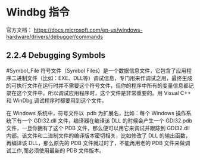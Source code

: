 # Windbg 指令

官方文档：
https://docs.microsoft.com/en-us/windows-hardware/drivers/debugger/commands

## 2.2.4 Debugging Symbols
#Symbol_File
符号文件（Symbol Files）是一个数据信息文件，它包含了应用程序二进制文件（比如：EXE、DLL等）调试信息，专门用来作调试之用，最终生成的可执行文件在运行时并不需要这个符号文件，但你的程序中所有的变量信息都记录在这个文件中。所以调试应用程序时，这个文件是非常重要的。用 Visual C++ 和 WinDbg 调试程序时都要用到这个文件。

在 Windows 系统中，符号文件以 .pdb 为扩展名，比如：每个 Windows 操作系统下有一个 GDI32.dll 文件，编译器在编译该 DLL 的时候会产生一个 GDI32.pdb 文件，一旦你拥有了这个 PDB 文件，那么便可以用它来调试并跟踪到 GDI32.dll 内部。该文件和二进制文件的编译版本密切相关，比如修改了 DLL 的输出函数，再编译该 DLL，那么原先的 PDB 文件就过时了，不能再用老的 PDB 文件来做调试工作,而必须使用最新的 PDB 文件版本。
